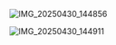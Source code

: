 ![IMG_20250430_144856](https://cdn.jsdelivr.net/gh/violet-wdream/Drawio/PNG/202505281347601.jpg)





![IMG_20250430_144911](https://cdn.jsdelivr.net/gh/violet-wdream/Drawio/PNG/202505281347436.jpg)